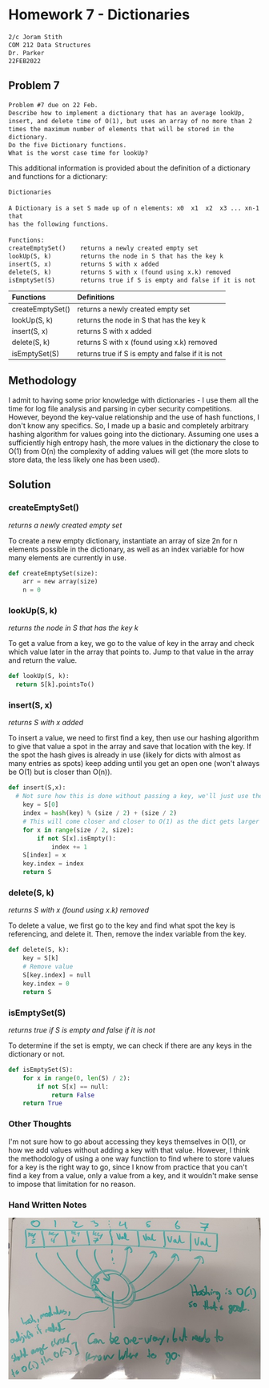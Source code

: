 # Homework 7 - Dictionaries

```
2/c Joram Stith
COM 212 Data Structures
Dr. Parker
22FEB2022
```

## Problem 7

```
Problem #7 due on 22 Feb.
Describe how to implement a dictionary that has an average lookUp, insert, and delete time of O(1), but uses an array of no more than 2 times the maximum number of elements that will be stored in the dictionary.
Do the five Dictionary functions.
What is the worst case time for lookUp?
```

This additional information is provided about the definition of a dictionary and functions for a dictionary:

```
Dictionaries

A Dictionary is a set S made up of n elements: x0  x1  x2  x3 ... xn-1  that
has the following functions.

Functions:
createEmptySet()	returns a newly created empty set
lookUp(S, k)   		returns the node in S that has the key k
insert(S, x)		returns S with x added  
delete(S, k)  		returns S with x (found using x.k) removed
isEmptySet(S)		returns true if S is empty and false if it is not
```

| Functions | Definitions |
|:----------|:------------|
| createEmptySet() | returns a newly created empty set |
| lookUp(S, k) | returns the node in S that has the key k |
| insert(S, x) | returns S with x added |
| delete(S, k) | returns S with x (found using x.k) removed |
| isEmptySet(S) | returns true if S is empty and false if it is not |

## Methodology

I admit to having some prior knowledge with dictionaries - I use them all the time for log file analysis and parsing in cyber security competitions. However, beyond the key-value relationship and the use of hash functions, I don't know any specifics. So, I made up a basic and completely arbitrary hashing algorithm for values going into the dictionary. Assuming one uses a sufficiently high entropy hash, the more values in the dictionary the close to O(1) from O(n) the complexity of adding values will get (the more slots to store data, the less likely one has been used).

## Solution

### createEmptySet()

_returns a newly created empty set_

To create a new empty dictionary, instantiate an array of size 2n for n elements possible in the dictionary, as well as an index variable for how many elements are currently in use.

```python
def createEmptySet(size):
	arr = new array(size)
	n = 0
```

### lookUp(S, k)

_returns the node in S that has the key k_

To get a value from a key, we go to the value of key in the array and check which value later in the array that points to. Jump to that value in the array and return the value.

```python
def lookUp(S, k):
  return S[k].pointsTo()
```

### insert(S, x)

_returns S with x added_

To insert a value, we need to first find a key, then use our hashing algorithm to give that value a spot in the array and save that location with the key. If the spot the hash gives is already in use (likely for dicts with almost as many entries as spots) keep adding until you get an open one (won't always be O(1) but is closer than O(n)).

```python
def insert(S,x):
  # Not sure how this is done without passing a key, we'll just use the first key for an example
	key = S[0]
	index = hash(key) % (size / 2) + (size / 2)
	# This will come closer and closer to O(1) as the dict gets larger
	for x in range(size / 2, size):
		if not S[x].isEmpty():
			index += 1
	S[index] = x
	key.index = index
	return S
```

### delete(S, k)

_returns S with x (found using x.k) removed_

To delete a value, we first go to the key and find what spot the key is referencing, and delete it. Then, remove the index variable from the key.

```python
def delete(S, k):
	key = S[k]
	# Remove value
	S[key.index] = null
	key.index = 0
	return S
```

### isEmptySet(S)

_returns true if S is empty and false if it is not_

To determine if the set is empty, we can check if there are any keys in the dictionary or not.

```python
def isEmptySet(S):
	for x in range(0, len(S) / 2):
		if not S[x] == null:
			return False
	return True
```

### Other Thoughts

I'm not sure how to go about accessing they keys themselves in O(1), or how we add values without adding a key with that value. However, I think the methodology of using a one way function to find where to store values for a key is the right way to go, since I know from practice that you can't find a key from a value, only a value from a key, and it wouldn't make sense to impose that limitation for no reason.

### Hand Written Notes

![](assets/hw7_notes.jpg)
